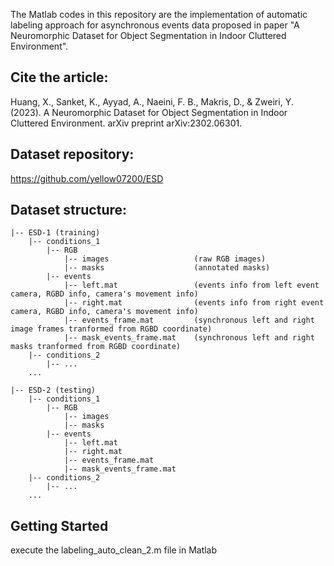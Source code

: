 The Matlab codes in this repository are the implementation of automatic labeling approach for asynchronous events data proposed in paper "A Neuromorphic Dataset for Object Segmentation in Indoor Cluttered Environment".

## Cite the article:
Huang, X., Sanket, K., Ayyad, A., Naeini, F. B., Makris, D., & Zweiri, Y. (2023). A Neuromorphic Dataset for Object Segmentation in Indoor Cluttered Environment. arXiv preprint arXiv:2302.06301.

## Dataset repository:
https://github.com/yellow07200/ESD

## Dataset structure:

    |-- ESD-1 (training)
        |-- conditions_1
            |-- RGB
                |-- images                   (raw RGB images)
                |-- masks                    (annotated masks)
            |-- events
                |-- left.mat                 (events info from left event camera, RGBD info, camera's movement info)
                |-- right.mat                (events info from right event camera, RGBD info, camera's movement info)
                |-- events_frame.mat         (synchronous left and right image frames tranformed from RGBD coordinate)
                |-- mask_events_frame.mat    (synchronous left and right masks tranformed from RGBD coordinate)
        |-- conditions_2
            |-- ...
        ...

    |-- ESD-2 (testing)
        |-- conditions_1
            |-- RGB
                |-- images
                |-- masks
            |-- events
                |-- left.mat
                |-- right.mat
                |-- events_frame.mat
                |-- mask_events_frame.mat
        |-- conditions_2
            |-- ...
        ...
        
        

## Getting Started
execute the labeling_auto_clean_2.m file in Matlab
